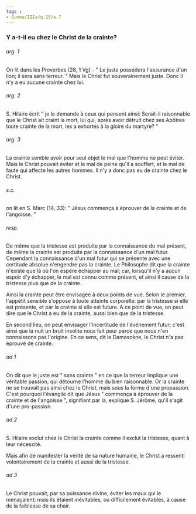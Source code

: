 ```yaml
---
tags : 
- Summa/IIIa/q.15/a.7
---
```


### Y a-t-il eu chez le Christ de la crainte?

###### arg. 1
On lit dans les Proverbes (28, 1 Vg) - " Le juste possédera l'assurance d'un lion; il sera sans terreur. " Mais le Christ fut souverainement juste. Donc il n'y a eu aucune crainte chez lui. 

###### arg. 2
S. Hilaire écrit " je le demande à ceux qui pensent ainsi: Serait-il raisonnable que le Christ ait craint la mort, lui qui, après avoir détruit chez ses Apôtres toute crainte de la mort, les a exhortés à la gloire du martyre? " 

###### arg. 3
La crainte semble avoir pour seul objet le mal que l'homme ne peut éviter. Mais le Christ pouvait éviter et le mal de peine qu'il a souffert, et le mal de faute qui affecte les autres hommes. Il n'y a donc pas eu de crainte chez le Christ. 

###### s.c.
on lit en S. Marc (14, 33): " Jésus commença à éprouver de la crainte et de l'angoisse. " 

###### resp.
De même que la tristesse est produite par la connaissance du mal présent, de même la crainte est produite par la connaissance d'un mal futur. Cependant la connaissance d'un mal futur qui se présente avec une certitude absolue n'engendre pas la crainte. Le Philosophe dit que la crainte n'existe que là où l'on espère échapper au mal; car, lorsqu'il n'y a aucun espoir d'y échapper, le mal est connu comme présent, et ainsi il cause de la tristesse plus que de la crainte. 

Ainsi la crainte peut être envisagée à deux points de vue. Selon le premier, l'appétit sensible s'oppose à toute atteinte corporelle: par la tristesse si elle est présente, et par la crainte si elle est future. A ce point de vue, on peut dire que le Christ a eu de la crainte, aussi bien que de la tristesse. 

En second lieu, on peut envisager l'incertitude de l'événement futur; c'est ainsi que la nuit un bruit insolite nous fait peur parce que nous n'en connaissons pas l'origine. En ce sens, dit le Damascène, le Christ n'a pas éprouvé de crainte. 

###### ad 1
On dit que le juste est " sans crainte " en ce que la terreur implique une véritable passion, qui détourne l'homme du bien raisonnable. Or la crainte ne se trouvait pas ainsi chez le Christ, mais sous la forme d'une propassion. C'est pourquoi l'évangile dit que Jésus " commença à éprouver de la crainte et de l'angoisse ", signifiant par là, explique S. Jérôme, qu'il s'agit d'une pro-passion. 

###### ad 2
S. Hilaire exclut chez le Christ la crainte comme il exclut la tristesse, quant à leur nécessité. 

Mais afin de manifester la vérité de sa nature humaine, le Christ a ressenti volontairement de la crainte et aussi de la tristesse. 

###### ad 3
Le Christ pouvait, par sa puissance divine, éviter les maux qui le menaçaient; mais ils étaient inévitables, ou difficilement évitables, à cause de la faiblesse de sa chair. 

